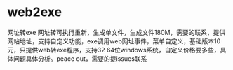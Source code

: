 # web2exe
网址转exe 网址转可执行重新，生成单文件，生成文件180M，需要的联系，提供网站地址，支持自定义功能，exe调用web网址事件，菜单自定义，基础版本10元，只提供web转exe程序，支持32 64位windows系统，自定义价格要多些，具体问题具体分析。peace out，需要的提issues联系

